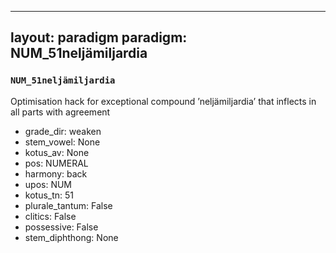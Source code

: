 
---
layout: paradigm
paradigm: NUM_51neljämiljardia
---
### ` NUM_51neljämiljardia `

Optimisation hack for exceptional compound ’neljämiljardia’ that inflects in all parts with agreement
* grade_dir: weaken
* stem_vowel: None
* kotus_av: None
* pos: NUMERAL
* harmony: back
* upos: NUM
* kotus_tn: 51
* plurale_tantum: False
* clitics: False
* possessive: False
* stem_diphthong: None
